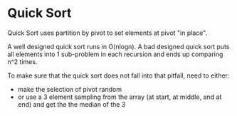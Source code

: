 # Quick Sort

Quick Sort uses partition by pivot to set elements at pivot "in place". 

A well designed quick sort runs in O(nlogn). A bad designed quick sort puts all elements into 1 sub-problem in each recursion and ends up comparing n^2 times. 

To make sure that the quick sort does not fall into that pitfall, need to either:
* make the selection of pivot random
* or use a 3 element sampling from the array (at start, at middle, and at end) and get the the median of the 3

